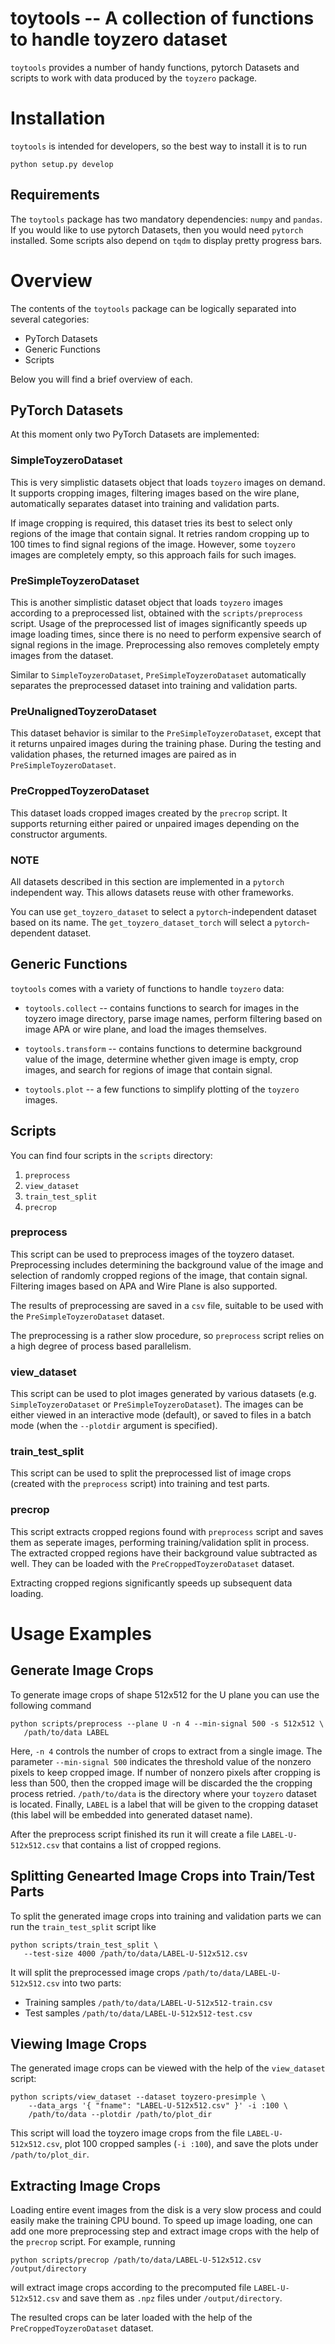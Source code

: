 # toytools -- A collection of functions to handle toyzero dataset

`toytools` provides a number of handy functions, pytorch Datasets and scripts
to work with data produced by the `toyzero` package.

# Installation
`toytools` is intended for developers, so the best way to install it is to run
```
python setup.py develop
```

## Requirements
The `toytools` package has two mandatory dependencies: `numpy` and `pandas`.
If you would like to use pytorch Datasets, then you would need `pytorch`
installed. Some scripts also depend on `tqdm` to display pretty progress bars.


# Overview
The contents of the `toytools` package can be logically separated into several
categories:
* PyTorch Datasets
* Generic Functions
* Scripts

Below you will find a brief overview of each.


## PyTorch Datasets
At this moment only two PyTorch Datasets are implemented:


### SimpleToyzeroDataset
This is very simplistic datasets object that loads `toyzero` images on demand.
It supports cropping images, filtering images based on the wire plane,
automatically separates dataset into training and validation parts.

If image cropping is required, this dataset tries its best to select only
regions of the image that contain signal. It retries random cropping up to 100
times to find signal regions of the image. However, some `toyzero` images are
completely empty, so this approach fails for such images.


### PreSimpleToyzeroDataset
This is another simplistic dataset object that loads `toyzero` images according
to a preprocessed list, obtained with the `scripts/preprocess` script.
Usage of the preprocessed list of images significantly speeds up image loading
times, since there is no need to perform expensive search of signal regions
in the image. Preprocessing also removes completely empty images from the
dataset.

Similar to `SimpleToyzeroDataset`, `PreSimpleToyzeroDataset` automatically
separates the preprocessed dataset into training and validation parts.


### PreUnalignedToyzeroDataset
This dataset behavior is similar to the `PreSimpleToyzeroDataset`, except that
it returns unpaired images during the training phase. During the testing and
validation phases, the returned images are paired as in
`PreSimpleToyzeroDataset`.


### PreCroppedToyzeroDataset
This dataset loads cropped images created by the `precrop` script. It supports
returning either paired or unpaired images depending on the constructor
arguments.


### NOTE
All datasets described in this section are implemented in a `pytorch`
independent way. This allows datasets reuse with other frameworks.

You can use `get_toyzero_dataset` to select a `pytorch`-independent dataset
based on its name.  The `get_toyzero_dataset_torch` will select a
`pytorch`-dependent dataset.


## Generic Functions

`toytools` comes with a variety of functions to handle `toyzero` data:

* `toytools.collect` -- contains functions to search for images in the toyzero
  image directory, parse image names, perform filtering based on image APA
  or wire plane, and load the images themselves.

* `toytools.transform` -- contains functions to determine background value
  of the image, determine whether given image is empty, crop images, and
  search for regions of image that contain signal.

* `toytools.plot` -- a few functions to simplify plotting of the `toyzero`
  images.

## Scripts

You can find four scripts in the `scripts` directory:
1. `preprocess`
2. `view_dataset`
3. `train_test_split`
4. `precrop`

### preprocess

This script can be used to preprocess images of the toyzero dataset.
Preprocessing includes determining the background value of the image
and selection of randomly cropped regions of the image, that contain signal.
Filtering images based on APA and Wire Plane is also supported.

The results of preprocessing are saved in a `csv` file, suitable to be used
with the `PreSimpleToyzeroDataset` dataset.

The preprocessing is a rather slow procedure, so `preprocess` script relies on
a high degree of process based parallelism.

### view_dataset
This script can be used to plot images generated by various datasets
(e.g. `SimpleToyzeroDataset` or `PreSimpleToyzeroDataset`). The images can
be either viewed in an interactive mode (default), or saved to files in a batch
mode (when the ```--plotdir``` argument is specified).

### train_test_split

This script can be used to split the preprocessed list of image crops
(created with the `preprocess` script) into training and test parts.

### precrop

This script extracts cropped regions found with `preprocess` script and saves
them as seperate images, performing training/validation split in process. The
extracted cropped regions have their background value subtracted as well. They
can be loaded with the `PreCroppedToyzeroDataset` dataset.

Extracting cropped regions significantly speeds up subsequent data loading.


# Usage Examples

## Generate Image Crops

To generate image crops of shape 512x512 for the U plane you can use the
following command
```
python scripts/preprocess --plane U -n 4 --min-signal 500 -s 512x512 \
   /path/to/data LABEL
```

Here, `-n 4` controls the number of crops to extract from a single image.
The parameter `--min-signal 500` indicates the threshold value of the nonzero
pixels to keep cropped image. If number of nonzero pixels after cropping
is less than 500, then the cropped image will be discarded the the cropping
process retried. `/path/to/data` is the directory where your `toyzero` dataset
is located. Finally, `LABEL` is a label that will be given to the cropping
dataset (this label will be embedded into generated dataset name).

After the preprocess script finished its run it will create a file
`LABEL-U-512x512.csv` that contains a list of cropped regions.


## Splitting Genearted Image Crops into Train/Test Parts

To split the generated image crops into training and validation parts we can
run the `train_test_split` script like
```
python scripts/train_test_split \
   --test-size 4000 /path/to/data/LABEL-U-512x512.csv
```

It will split the preprocessed image crops `/path/to/data/LABEL-U-512x512.csv`
into two parts:

* Training samples `/path/to/data/LABEL-U-512x512-train.csv`
* Test samples `/path/to/data/LABEL-U-512x512-test.csv`


## Viewing Image Crops

The generated image crops can be viewed with the help of the `view_dataset`
script:
```
python scripts/view_dataset --dataset toyzero-presimple \
    --data_args '{ "fname": "LABEL-U-512x512.csv" }' -i :100 \
    /path/to/data --plotdir /path/to/plot_dir
```

This script will load the toyzero image crops from the file
`LABEL-U-512x512.csv`, plot 100 cropped samples (`-i :100`), and save the
plots under `/path/to/plot_dir`.


## Extracting Image Crops

Loading entire event images from the disk is a very slow process and could
easily make the training CPU bound. To speed up image loading, one can add one
more preprocessing step and extract image crops with the help of the `precrop`
script. For example, running
```
python scripts/precrop /path/to/data/LABEL-U-512x512.csv /output/directory
```

will extract image crops according to the precomputed file
`LABEL-U-512x512.csv` and save them as `.npz` files under `/output/directory`.

The resulted crops can be later loaded with the help of the
`PreCroppedToyzeroDataset` dataset.


